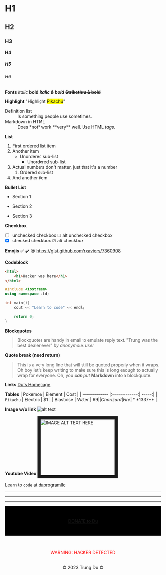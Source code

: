[comment]: <> (Setup)
[comment]: <> (Step 1: VSC Extension: Markdown Preview Enhanced)
[comment]: <> (Step 2: View .md, right click > Markdown Preview Enhanced)

[comment]: <> (Comment goes here, no inline comments)
# H1
## H2
### H3
#### H4
##### H5
###### H6

**Fonts**
*italic*
**bold**
***italic & bold***
**~~Strikethru & bold~~**

**Highlight**
"Highlight <span style="background-color:yellow">Pikachu</span>"

[comment]: <> (Inline HTML, rarely used)
<dl>
  <dt>Definition list</dt>
  <dd>Is something people use sometimes.</dd>

  <dt>Markdown in HTML</dt>
  <dd>Does *not* work **very** well. Use HTML <em>tags</em>.</dd>
</dl>

[comment]: <> (Note: No text before list)
**List**
1. First ordered list item
2. Another item
   * Unordered sub-list
      * Unordered sub-list
3. Actual numbers don't matter, just that it's a number
   1. Ordered sub-list
4. And another item

[comment]: <> (Note: Need space after *)
**Bullet List**
* Section 1 
- Section 2
+ Section 3

**Checkbox**
- [ ] unchecked checkbox
&#9744; alt unchecked checkbox
- [x] checked checkbox
&#9745; alt checkbox

**Emojis**
:white_check_mark:
:heavy_check_mark:
:heart_eyes:
https://gist.github.com/rxaviers/7360908

[comment]: <> (Create Codeblock w/ ` not ')
**Codeblock**
```html
<html>
    <h1>Hacker was here</h1>
</html>
```

```c++
#include <iostream>
using namespace std;

int main(){
    cout << "Learn to code" << endl;

    return 0;
}
```

**Blockquotes**
> Blockquotes are handy in email to emulate reply text.
> "Trung was the best dealer ever" *by anonymous user*

**Quote break (need return)**
> This is a very long line that will still be quoted properly when it wraps. Oh boy let's keep writing to make sure this is long enough to actually wrap for everyone. Oh, you ***can*** *put* **Markdown** into a blockquote. 

**Links**
[Du's Homepage](https://trungdullc.github.io/ "Howdy")

[comment]: <> (: is alignment)
**Tables**
| Pokemon       | Element       | Cost  |
| ------------- |:-------------:| -----:|
| `Pikachu`     |      Electric |    $1 |
| Blastoise     |     Water     |   $69 |
| Charizard     | Fire          | **$1337** |

[comment]: <> (Add Images)
**Image w/o link**
![alt text](/images/aiPikachu.jfif "Pikachuuuu")

**Youtube Video**
<a href="http://www.youtube.com/watch?feature=player_embedded&v=YOUTUBE_VIDEO_ID_HERE
" target="_blank"><img src="http://img.youtube.com/vi/YOUTUBE_VIDEO_ID_HERE/0.jpg" 
alt="IMAGE ALT TEXT HERE" width="240" height="180" border="10" /></a>

[comment]: <> (Internal Codeblock, don't mix with html tags)
Learn to `code` at [duprogramllc](https://trungdullc.github.io/)

[comment]: <> (Add Horizontal Line)
***
---
___

<div style="background-color:rgba(0, 0, 0); text-align:center; vertical-align: middle; padding:40px 0;">
<a href="https://trungdullc.github.io/">DONATE to Du</a>
</div>

<!-- HTML code also works in markdown-->
<br><center><font color = "red">WARNING: HACKER DETECTED</font></center><br>

<center>&#169; 2023 Trung Du &copy;</center>